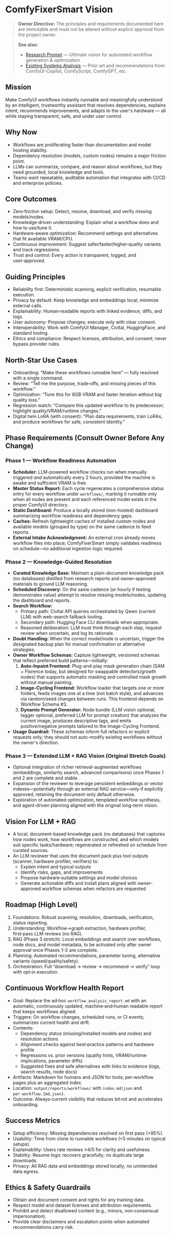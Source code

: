 # ComfyFixerSmart Vision

> **Owner Directive:** The principles and requirements documented here are immutable and must not be altered without explicit approval from the project owner.

> **See also:**
> - [Research Prompt](research/RESEARCH_PROMPT.md) — Ultimate vision for automated workflow generation & optimization
> - [Existing Systems Analysis](research/EXISTING_SYSTEMS.md) — Prior art and recommendations from ComfyUI-Copilot, ComfyScript, ComfyGPT, etc.

## Mission
Make ComfyUI workflows instantly runnable and meaningfully understood by an intelligent, trustworthy assistant that resolves dependencies, explains intent, recommends improvements, and adapts to the user's hardware — all while staying transparent, safe, and under user control.

## Why Now
- Workflows are proliferating faster than documentation and model hosting stability.
- Dependency resolution (models, custom nodes) remains a major friction point.
- LLMs can summarize, compare, and reason about workflows, but they need grounded, local knowledge and tools.
- Teams want repeatable, auditable automation that integrates with CI/CD and enterprise policies.

## Core Outcomes
- Zero‑friction setup: Detect, resolve, download, and verify missing models/nodes.
- Knowledge‑driven understanding: Explain what a workflow does and how to use/tune it.
- Hardware‑aware optimization: Recommend settings and alternatives that fit available VRAM/CPU.
- Continuous improvement: Suggest safer/faster/higher‑quality variants and track regressions.
- Trust and control: Every action is transparent, logged, and user‑approved.

## Guiding Principles
- Reliability first: Deterministic scanning, explicit verification, resumable execution.
- Privacy by default: Keep knowledge and embeddings local; minimize external calls.
- Explainability: Human‑readable reports with linked evidence, diffs, and logs.
- User autonomy: Propose changes; execute only with clear consent.
- Interoperability: Work with ComfyUI Manager, Civitai, HuggingFace, and standard tooling.
- Ethics and compliance: Respect licenses, attribution, and consent; never bypass provider rules.

## North‑Star Use Cases
- Onboarding: “Make these workflows runnable here” — fully resolved with a single command.
- Review: “Tell me the purpose, trade‑offs, and missing pieces of this workflow.”
- Optimization: “Tune this for 8GB VRAM and faster iteration without big quality loss.”
- Regression watch: “Compare this updated workflow to its predecessor; highlight quality/VRAM/runtime changes.”
- Digital twin LoRA (with consent): “Plan data requirements, train LoRAs, and produce workflows for safe, consistent identity.”

## Phase Requirements (Consult Owner Before Any Change)

### Phase 1 — Workflow Readiness Automation
- **Scheduler:** LLM-powered workflow checks run when manually triggered _and_ automatically every 2 hours, provided the machine is awake and sufficient VRAM is free.
- **Master Status Report:** Each cycle regenerates a comprehensive status entry for every workflow under `workflows/`, marking it runnable only when all nodes are present and each referenced model exists in the proper ComfyUI directory.
- **Static Dashboard:** Produce a locally stored (non-hosted) dashboard summarizing workflow readiness and dependency gaps.
- **Caches:** Refresh lightweight caches of installed custom nodes and available models (grouped by type) on the same cadence to feed reports.
- **External Intake Acknowledgment:** An external cron already moves workflow files into place; ComfyFixerSmart simply validates readiness on schedule—no additional ingestion logic required.

### Phase 2 — Knowledge-Guided Resolution
- **Curated Knowledge Base:** Maintain a plain-document knowledge pack (no databases) distilled from research reports and owner-approved materials to ground LLM reasoning.
- **Scheduled Discovery:** On the same cadence (or hourly if testing demonstrates value) attempt to resolve missing models/nodes, updating the dashboard and reports.
- **Search Workflow:**
  - Primary path: Civitai API queries orchestrated by Qwen (current LLM) with web-search fallback tooling.
  - Secondary path: Hugging Face CLI downloads when appropriate.
  - Reasoned deliberation: LLM must think through each step, request review when uncertain, and log its rationale.
- **Doubt Handling:** When the correct model/node is uncertain, trigger the designated backup plan for manual confirmation or alternative strategies.
- **Owner Workflow Schemas:** Capture lightweight, versioned schemas that reflect preferred build patterns—initially:
  1. **Auto-Inpaint Frontend:** Plug-and-play mask generation chain (SAM + Florence today, but designed for swappable detectors/growth nodes) that supports automatic masking and controlled mask growth without manual painting.
  2. **Image-Cycling Frontend:** Workflow loader that targets one or more folders, feeds images one at a time (not batch style), and advances via random/seed changes between runs. This frontend depends on Workflow Schema #3.
  3. **Dynamic Prompt Generator:** Node bundle (LLM vision optional, tagger optional, preferred LLM for prompt creation) that analyzes the current image, produces descriptive tags, and emits positive/negative prompts tailored to the Image-Cycling Frontend.
- **Usage Guardrail:** These schemas inform full refactors or explicit requests only; they should not auto-modify existing workflows without the owner's direction.

### Phase 3 — Extended LLM + RAG Vision (Original Stretch Goals)
- Optional integration of richer retrieval-augmented workflows (embeddings, similarity search, advanced comparisons) once Phases 1 and 2 are complete and stable.
- Expansion of the reviewer to leverage persistent embeddings or vector indexes—potentially through an external RAG service—only if explicitly approved, retaining the document-only default otherwise.
- Exploration of automated optimization, templated workflow synthesis, and agent-driven planning aligned with the original long-term vision.

## Vision For LLM + RAG
- A local, document-based knowledge pack (no databases) that captures how nodes work, how workflows are constructed, and which models suit specific tasks/hardware; regenerated or refreshed on schedule from curated sources.
- An LLM reviewer that uses the document pack plus tool outputs (scanner, hardware profiler, verifiers) to:
  - Explain intent and typical outputs
  - Identify risks, gaps, and improvements
  - Propose hardware‑suitable settings and model choices
  - Generate actionable diffs and install plans aligned with owner-approved workflow schemas when refactors are requested

## Roadmap (High Level)
1. Foundations: Robust scanning, resolution, downloads, verification, status reporting.
2. Understanding: Workflow→graph extraction, hardware profiler, first‑pass LLM reviews (no RAG).
3. RAG (Phase 3 stretch): Local embeddings and search over workflows, node docs, and model metadata, to be activated only after owner approval once Phases 1–2 are complete.
4. Planning: Automated recommendations, parameter tuning, alternative variants (speed/quality/safety).
5. Orchestration: Full “download → review → recommend → verify” loop with opt‑in execution.

## Continuous Workflow Health Report
- Goal: Replace the ad‑hoc `workflow_analysis_report.md` with an automatic, continuously updated, machine‑and‑human readable report that keeps workflows aligned.
- Triggers: On workflow changes, scheduled runs, or CI events; summarizes current health and drift.
- Contents:
  - Dependency status (missing/installed models and nodes) and resolution actions
  - Alignment checks against best‑practice patterns and hardware profile
  - Regressions vs. prior versions (quality hints, VRAM/runtime implications, parameter diffs)
  - Suggested fixes and safe alternatives with links to evidence (logs, search results, node docs)
- Artifacts: Markdown for humans and JSON for tools; per‑workflow pages plus an aggregated index.
- Location: `output/reports/workflows/` with `index.md|json` and `per‑workflow.{md,json}`.
- Outcome: Always‑current visibility that reduces bit‑rot and accelerates onboarding.

## Success Metrics
- Setup efficiency: Missing dependencies resolved on first pass (>95%).
- Usability: Time from clone to runnable workflows (<5 minutes on typical setups).
- Explainability: Users rate reviews ≥4/5 for clarity and usefulness.
- Stability: Resume logic recovers gracefully; no duplicate large downloads.
- Privacy: All RAG data and embeddings stored locally; no unintended data egress.

## Ethics & Safety Guardrails
- Obtain and document consent and rights for any training data.
- Respect model and dataset licenses and attribution requirements.
- Prohibit and detect disallowed content (e.g., minors, non‑consensual impersonation).
- Provide clear disclaimers and escalation points when automated recommendations carry risk.

